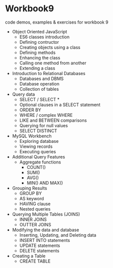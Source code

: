 # Workbook9

code demos, examples & exercises for workbook 9

- Object Oriented JavaScript
  - ES6 classes introduction
  - Defining contructor
  - Creating objects using a class
  - Defining methods
  - Enhancing the class
  - Calling one method from another
  - Extending a class
- Introduction to Relational Databases
  - Databases and DBMS
  - Database operation
  - Collection of tables
- Query data
  - SELECT / SELECT *
  - Optional clauses in a SELECT statement
  - ORDER BY 
  - WHERE / complex WHERE
  - LIKE and BETWEEN comparisons
  - Querying for null values
  - SELECT DISTINCT
- MySQL Workbench
  - Exploring database
  - Viewing records
  - Executing queries
- Additional Query Features
  - Aggregate functions
    - COUNT()
    - SUM()
    - AVG()
    - MIN() AND MAX()
- Grouping Results
  - GROUP BY
  - AS keyword
  - HAVING clause
  - Nested queries
- Querying Multiple Tables (JOINS)
  - INNER JOINS
  - OUTTER JOINS
- Modifying the data and database
  - Inserting, Updating, and Deleting data
  - INSERT INTO statements
  - UPDATE statements
  - DELETE statements
- Creating a Table
  - CREATE TABLE